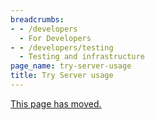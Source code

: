 ```yaml
---
breadcrumbs:
- - /developers
  - For Developers
- - /developers/testing
  - Testing and infrastructure
page_name: try-server-usage
title: Try Server usage
---
```


[This page has
moved.](https://chromium.googlesource.com/chromium/src/+/HEAD/docs/infra/trybot_usage.md)
